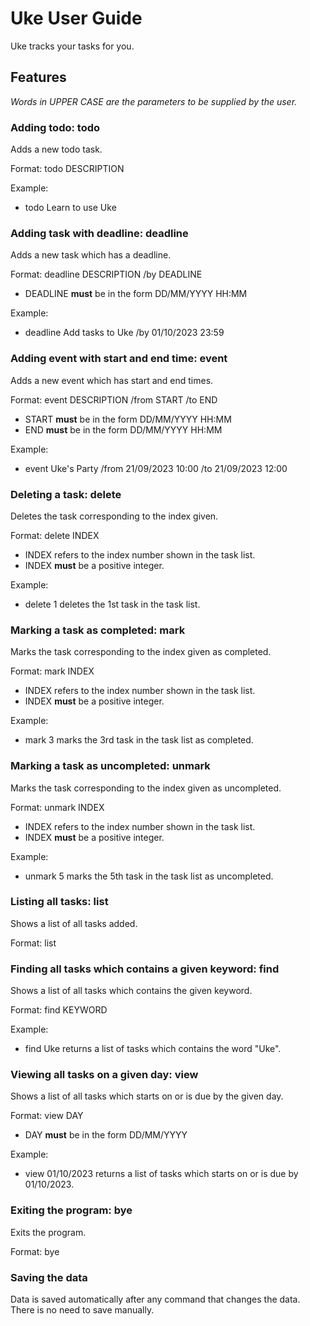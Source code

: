 # Uke User Guide
Uke tracks your tasks for you. 

## Features 
_Words in UPPER CASE are the parameters to be supplied by the user._

### Adding todo: todo

Adds a new todo task.

Format: todo DESCRIPTION

Example: 
* todo Learn to use Uke


### Adding task with deadline: deadline

Adds a new task which has a deadline.

Format: deadline DESCRIPTION /by DEADLINE
* DEADLINE **must** be in the form DD/MM/YYYY HH:MM

Example:
* deadline Add tasks to Uke /by 01/10/2023 23:59


### Adding event with start and end time: event

Adds a new event which has start and end times.

Format: event DESCRIPTION /from START /to END
* START **must** be in the form DD/MM/YYYY HH:MM
* END **must** be in the form DD/MM/YYYY HH:MM

Example:
* event Uke's Party /from 21/09/2023 10:00 /to 21/09/2023 12:00


### Deleting a task: delete

Deletes the task corresponding to the index given.

Format: delete INDEX
* INDEX refers to the index number shown in the task list.
* INDEX **must** be a positive integer.

Example:
* delete 1 deletes the 1st task in the task list.


### Marking a task as completed: mark

Marks the task corresponding to the index given as completed.

Format: mark INDEX
* INDEX refers to the index number shown in the task list.
* INDEX **must** be a positive integer.

Example:
* mark 3 marks the 3rd task in the task list as completed.


### Marking a task as uncompleted: unmark

Marks the task corresponding to the index given as uncompleted.

Format: unmark INDEX
* INDEX refers to the index number shown in the task list.
* INDEX **must** be a positive integer.

Example:
* unmark 5 marks the 5th task in the task list as uncompleted.


### Listing all tasks: list

Shows a list of all tasks added.

Format: list


### Finding all tasks which contains a given keyword: find

Shows a list of all tasks which contains the given keyword.

Format: find KEYWORD

Example:
* find Uke returns a list of tasks which contains the word "Uke".


### Viewing all tasks on a given day: view

Shows a list of all tasks which starts on or is due by the given day.

Format: view DAY
* DAY **must** be in the form DD/MM/YYYY

Example:
* view 01/10/2023 returns a list of tasks which starts on or is due by 01/10/2023.


### Exiting the program: bye

Exits the program.

Format: bye


### Saving the data

Data is saved automatically after any command that changes the data. There is no need to save manually.

